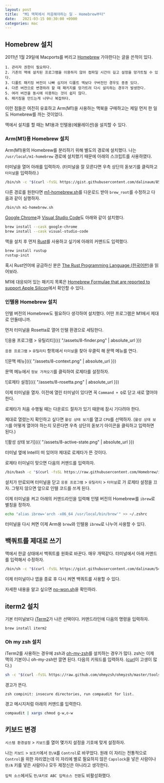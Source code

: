 ```yaml
---
layout: post
title:  "M1 맥북에서 처음해야하는 일 - Homebrew부터"
date:   2021-03-15 00:30:00 +0900
categories: mac
---
```


## Homebrew 설치

2011년 1월 29일에 Macports를 버리고 [Homebrew](https://brew.sh) 가야한다는 글을 쓴적이 있다.

```
1. 관리자 권한이 필요하다.
2. 기존의 맥에 설치된 프로그램을 이용하지 않아 컴파일 시간이 길고 설정을 망가트릴 수 있다.
3. 디폴트 패키징 버전이 나빠 심지어 디폴트 맥보다 구버전인 경우도 종종 있다.
4. 다른 버전으로 변경하려 할 때 패키지를 망가트려 다시 설치하는 경우가 발생한다.
5. 여러 버전을 동시에 이용하는 것이 쉽지 않다.
6. 패키징을 만드는게 너무나 복잡하다.
```

이런 점들은 여전히 유효하고 Arm(M1)을 사용하는 맥북을 구매하고는 제일 먼저 한 일도 Homebrew를 까는 것이었다.

맥에서 설치를 할 때는 M1용과 인텔용(에뮬레이션)을 설치할 수 있다.

### Arm(M1)용 Homebrew 설치

Arm(M1)용의 Homebrew를 분리하기 위해 별도의 경로에 설치했다. 나는 `/usr/local/m1-homebrew` 경로에 설치했기 때문에 아래의 스크립트를 사용하였다.

터미널을 열어 아래를 입력하자. (터미널을 잘 모른다면 우측 상단의 돋보기를 클릭하고 `터미널`을 입력하라.)

```sh
/bin/sh -c "$(curl -fsSL https://gist.githubusercontent.com/dalinaum/85cd0806d0d23272bc42a44375d19fbf/raw/7a198d0b90b70031ff0892c028e47a8abcf82f73/m1-homebrew.sh)"
```

다른 경로를 원한다면 [m1-homebrew.sh](/usr/local/m1-homebrew)를 다운로드 받아 `brew_root`를 수정하고 다음과 같이 실행하자.

```sh
/bin/sh m1-homebrew.sh
```

[Google Chrome](https://www.google.com/intl/ko/chrome/)과 [Visual Studio Code](https://code.visualstudio.com)도 아래와 같이 설치했다.

```sh
brew install --cask google-chrome
brew install --cask visual-studio-code
```

맥을 설치 후 먼저 [Rust](https://www.rust-lang.org)를 사용하고 싶기에 아래의 커맨드도 입력했다.

```sh
brew install rustup
rustup-init
```

혹시 Rust언어에 궁금하신 분은 [The Rust Programming Language (한국어판)](https://rinthel.github.io/rust-lang-book-ko/)을 읽어보라.

M1에 대응되어 있는 패키지 목록은 [Homebrew Formulae that are reported to support Apple Silicon](https://doesitarm.com/kind/homebrew/)에서 확인할 수 있다.

### 인텔용 Homebrew 설치

인텔 버전의 Homebrew도 필요하다 생각하여 설치했다. 어떤 프로그램은 M1에서 제대로 안돌테니까.

먼저 터미널을 Rosetta로 열어 인텔 환경으로 세팅한다.

![응용 프로그램 > 유틸리티]({{ "/assets/8-finder.png" | absolute_url }})

`응용 프로그램` > `유틸리티` 항목에서 `터미널`을 찾아 우클릭 해 문맥 메뉴를 연다.

![문맥 메뉴]({{ "/assets/8-context.png" | absolute_url }})

문맥 메뉴에서 `정보 가져오기`를 클릭하여 로제타를 설정하자.

![로제타 설정]({{ "/assets/8-rosetta.png" | absolute_url }})

이제 터미널을 열자. 이전에 열린 터미널이 있다면 꼭 `Command + Q`로 닫고 새로 열어야 한다.

로제타가 처음 수행될 때는 다운로드 절차가 있기 때문에 잠시 기다려야 한다.

제대로 열렸는지 확인하고 싶다면 `활성 상태 보기`를 열고 `CPU`를 선택하자. (`활성 상태 보기`를 어떻게 열어야 하는지 모른다면 우측 상단의 돋보기 아이콘을 클릭하고 입력하면 된다.)

![활성 상태 보기]({{ "/assets/8-active-state.png" | absolute_url }})

터미널 옆에 Intel이 떠 있어야 제대로 로제타가 뜬 것이다.

로제타 터미널이 맞으면 다음의 커맨드를 입력하자.

```sh
/bin/bash -c "$(curl -fsSL https://raw.githubusercontent.com/Homebrew/install/HEAD/install.sh)"
```

설치가 만료되며 터미널을 닫고 `응용 프로그램` > `유틸리티` > `터미널`로 가 로제타 설정을 끄자. 그렇지 않으면 앞으로 인텔 코드를 쓰게 된다.

이제 터미널을 켜고 아래의 커맨드라인을 입력해 인텔 버전의 Homebrew를 `ibrew`로 별칭을 정하자.

```sh
echo "alias ibrew='arch -x86_64 /usr/local/bin/brew'" >> ~/.zshrc
```

터미널을 다시 켜면 이제 Arm용 `brew`와 인텔용 `ibrew`로 나누어 사용할 수 있다.

## 백쿼트를 제대로 쓰기

맥에서 한글 상태에서 백쿼트를 원화로 바꾼다. 매우 개떡같다. 터미널에서 아래 커맨드를 입력해서 수정하자.

```sh
/bin/sh -c "$(curl -fsSL https://gist.githubusercontent.com/dalinaum/5440f140a68f91a197028eba083cf8bc/raw/4ea6f782167d81e3cf290e69a28d6d2b82a15ac6/no-won.sh)"
```

이제 터미널이나 앱을 종료 후 다시 켜면 백쿼트를 사용할 수 있다.

자세한 내용을 알고 싶으면 
[no-won.sh](https://gist.github.com/dalinaum/5440f140a68f91a197028eba083cf8bc)을 확인하라.

## iterm2 설치

기본 터미널보다 [iTerm2](https://iterm2.com)가 나은 선택이다. 커맨드라인에 다음의 명령을 입력하자.

```sh
brew install iterm2
```

### Oh my zsh 설치

iTerm2를 사용하는 경우에 zsh과 [oh-my-zsh](https://ohmyz.sh)를 설치하는 경우가 많다. zsh는 이제 맥의 기본이니 oh-my-zsh만 깔면 된다. 다음의 키워드를 입력하자. ([curl](https://curl.se)이 고생이 많다.)

```sh
sh -c "$(curl -fsSL https://raw.github.com/ohmyzsh/ohmyzsh/master/tools/install.sh)"
```

경고가 뜬다.

```
zsh compinit: insecure directories, run compaudit for list.
```

경고 메시지처럼 아래의 커맨드를 입력한다.

```sh
compaudit | xargs chmod g-w,o-w
```

## 키보드 변경

`시스템 환경설정` > `키보드`를 열어 몇가지 설정을 기호에 맞게 설정하자.

나는 `키보드` > `보조키`에서 `한/A`를 `Control`로 바꾸었다. 원래 이 자리는 전통적으로 `Control`을 위한 자리였는데 이 자리에 별로 필요하지 않은 `Capslock`을 넣은 사람이나 `한/A` 키를 넣은 사람이나 모두 제정신은 아니라고 생각한다.

`입력 소스`에서도 `한/A키로 ABC 입력소스 전환`도 비활성화했다.